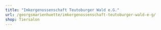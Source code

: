 ```yaml
---
title: "Imkergenossenschaft Teutoburger Wald e.G."
url: /georgsmarienhuette/imkergenossenschaft-teutoburger-wald-e-g/
shop: Tiersalon
---
```

